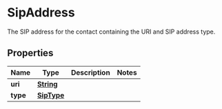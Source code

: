 

# SipAddress

The SIP address for the contact containing the URI and SIP address type.

## Properties

| Name | Type | Description | Notes |
|------------ | ------------- | ------------- | -------------|
|**uri** | [**String**](String.md) |  |  |
|**type** | [**SipType**](SipType.md) |  |  |



